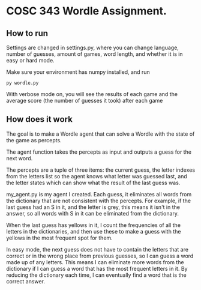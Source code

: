 # COSC 343 Wordle Assignment.

## How to run
Settings are changed in settings.py, where you can change language, number of guesses, amount of games, word length, 
and whether it is in easy or hard mode.

Make sure your environment has numpy installed, and run
```
py wordle.py
```
With verbose mode on, you will see the results of each game and the average score (the number of guesses it took) after 
each game

## How does it work
The goal is to make a Wordle agent that can solve a Wordle with the state of the game as percepts.

The agent function takes the percepts as input and outputs a guess for the next word.

The percepts are a tuple of three items: the current guess, the letter indexes from the letters list so the agent
knows what letter was guessed last, and the letter states which can show what the result of the last guess was.

my_agent.py is my agent I created. Each guess, it eliminates all words from the dictionary that are not consistent 
with the percepts. For example, if the last guess had an S in it, and the letter is grey, this means it isn't in 
the answer, so all words with S in it can be eliminated from the dictionary.

When the last guess has yellows in it, I count the frequencies of all the letters in the dictionaries, and then use 
these to make a guess with the yellows in the most frequent spot for them.

In easy mode, the next guess does not have to contain the letters that are correct or in the wrong place from previous
 guesses, so I can guess a word made up of any letters. This means I can eliminate more words from the dictionary if I 
 can guess a word that has the most frequent letters in it. By reducing the dictionary each time, I can eventually find a 
 word that is the correct answer.
 
